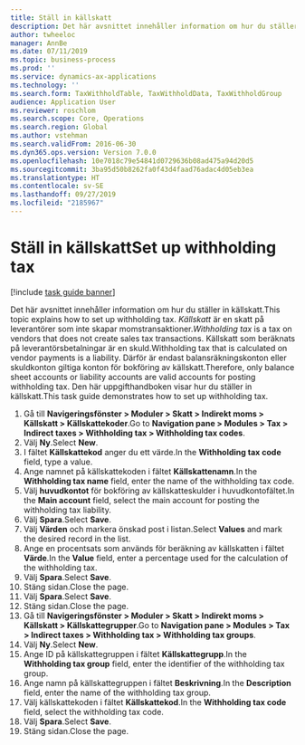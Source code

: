 ```yaml
---
title: Ställ in källskatt
description: Det här avsnittet innehåller information om hur du ställer in källskatt.
author: twheeloc
manager: AnnBe
ms.date: 07/11/2019
ms.topic: business-process
ms.prod: ''
ms.service: dynamics-ax-applications
ms.technology: ''
ms.search.form: TaxWithholdTable, TaxWithholdData, TaxWithholdGroup
audience: Application User
ms.reviewer: roschlom
ms.search.scope: Core, Operations
ms.search.region: Global
ms.author: vstehman
ms.search.validFrom: 2016-06-30
ms.dyn365.ops.version: Version 7.0.0
ms.openlocfilehash: 10e7018c79e54841d0729636b08ad475a94d20d5
ms.sourcegitcommit: 3ba95d50b8262fa0f43d4faad76adac4d05eb3ea
ms.translationtype: HT
ms.contentlocale: sv-SE
ms.lasthandoff: 09/27/2019
ms.locfileid: "2185967"
---
```

# <a name="set-up-withholding-tax"></a><span data-ttu-id="ca653-103">Ställ in källskatt</span><span class="sxs-lookup"><span data-stu-id="ca653-103">Set up withholding tax</span></span>

[!include [task guide banner](../../includes/task-guide-banner.md)]

<span data-ttu-id="ca653-104">Det här avsnittet innehåller information om hur du ställer in källskatt.</span><span class="sxs-lookup"><span data-stu-id="ca653-104">This topic explains how to set up withholding tax.</span></span> <span data-ttu-id="ca653-105">*Källskatt* är en skatt på leverantörer som inte skapar momstransaktioner.</span><span class="sxs-lookup"><span data-stu-id="ca653-105">*Withholding tax* is a tax on vendors that does not create sales tax transactions.</span></span> <span data-ttu-id="ca653-106">Källskatt som beräknats på leverantörsbetalningar är en skuld.</span><span class="sxs-lookup"><span data-stu-id="ca653-106">Withholding tax that is calculated on vendor payments is a liability.</span></span> <span data-ttu-id="ca653-107">Därför är endast balansräkningskonton eller skuldkonton giltiga konton för bokföring av källskatt.</span><span class="sxs-lookup"><span data-stu-id="ca653-107">Therefore, only balance sheet accounts or liability accounts are valid accounts for posting withholding tax.</span></span> <span data-ttu-id="ca653-108">Den här uppgifthandboken visar hur du ställer in källskatt.</span><span class="sxs-lookup"><span data-stu-id="ca653-108">This task guide demonstrates how to set up withholding tax.</span></span>

1. <span data-ttu-id="ca653-109">Gå till **Navigeringsfönster > Moduler > Skatt > Indirekt moms > Källskatt > Källskattekoder**.</span><span class="sxs-lookup"><span data-stu-id="ca653-109">Go to **Navigation pane > Modules > Tax > Indirect taxes > Withholding tax > Withholding tax codes**.</span></span>
2. <span data-ttu-id="ca653-110">Välj **Ny**.</span><span class="sxs-lookup"><span data-stu-id="ca653-110">Select **New**.</span></span>
3. <span data-ttu-id="ca653-111">I fältet **Källskattekod** anger du ett värde.</span><span class="sxs-lookup"><span data-stu-id="ca653-111">In the **Withholding tax code** field, type a value.</span></span>
4. <span data-ttu-id="ca653-112">Ange namnet på källskattekoden i fältet **Källskattenamn**.</span><span class="sxs-lookup"><span data-stu-id="ca653-112">In the **Withholding tax name** field, enter the name of the withholding tax code.</span></span>
5. <span data-ttu-id="ca653-113">Välj **huvudkontot** för bokföring av källskatteskulder i huvudkontofältet.</span><span class="sxs-lookup"><span data-stu-id="ca653-113">In the **Main account** field, select the main account for posting the withholding tax liability.</span></span>
6. <span data-ttu-id="ca653-114">Välj **Spara**.</span><span class="sxs-lookup"><span data-stu-id="ca653-114">Select **Save**.</span></span>
7. <span data-ttu-id="ca653-115">Välj **Värden** och markera önskad post i listan.</span><span class="sxs-lookup"><span data-stu-id="ca653-115">Select **Values** and mark the desired record in the list.</span></span>
8. <span data-ttu-id="ca653-116">Ange en procentsats som används för beräkning av källskatten i fältet **Värde**.</span><span class="sxs-lookup"><span data-stu-id="ca653-116">In the **Value** field, enter a percentage used for the calculation of the withholding tax.</span></span>
9. <span data-ttu-id="ca653-117">Välj **Spara**.</span><span class="sxs-lookup"><span data-stu-id="ca653-117">Select **Save**.</span></span>
10. <span data-ttu-id="ca653-118">Stäng sidan.</span><span class="sxs-lookup"><span data-stu-id="ca653-118">Close the page.</span></span>
11. <span data-ttu-id="ca653-119">Välj **Spara**.</span><span class="sxs-lookup"><span data-stu-id="ca653-119">Select **Save**.</span></span>
12. <span data-ttu-id="ca653-120">Stäng sidan.</span><span class="sxs-lookup"><span data-stu-id="ca653-120">Close the page.</span></span>
13. <span data-ttu-id="ca653-121">Gå till **Navigeringsfönster > Moduler > Skatt > Indirekt moms > Källskatt > Källskattegrupper**.</span><span class="sxs-lookup"><span data-stu-id="ca653-121">Go to **Navigation pane > Modules > Tax > Indirect taxes > Withholding tax > Withholding tax groups**.</span></span>
14. <span data-ttu-id="ca653-122">Välj **Ny**.</span><span class="sxs-lookup"><span data-stu-id="ca653-122">Select **New**.</span></span>
15. <span data-ttu-id="ca653-123">Ange ID på källskattegruppen i fältet **Källskattegrupp**.</span><span class="sxs-lookup"><span data-stu-id="ca653-123">In the **Withholding tax group** field, enter the identifier of the withholding tax group.</span></span>
16. <span data-ttu-id="ca653-124">Ange namn på källskattegruppen i fältet **Beskrivning**.</span><span class="sxs-lookup"><span data-stu-id="ca653-124">In the **Description** field, enter the name of the withholding tax group.</span></span>
17. <span data-ttu-id="ca653-125">Välj källskattekoden i fältet **Källskattekod**.</span><span class="sxs-lookup"><span data-stu-id="ca653-125">In the **Withholding tax code** field, select the withholding tax code.</span></span>
18. <span data-ttu-id="ca653-126">Välj **Spara**.</span><span class="sxs-lookup"><span data-stu-id="ca653-126">Select **Save**.</span></span>
19. <span data-ttu-id="ca653-127">Stäng sidan.</span><span class="sxs-lookup"><span data-stu-id="ca653-127">Close the page.</span></span>

